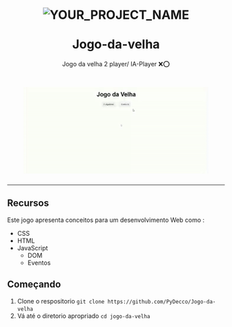 


<h1 align="center">
<br>
  <img src="https://static.jogalo.com/i/1413303cf.jpg" alt="YOUR_PROJECT_NAME" width="120">
<br>
<br>
 Jogo-da-velha
</h1>

<p align="center">Jogo da velha 2 player/ IA-Player ❌⭕</p>


[//]: # (Add your gifs/images here:)
<div>
  <h1 align="center">
  <img src="https://github.com/PyDecco/Jogo-da-velha/blob/master/ezgif.com-video-to-gif.gif" alt="demo" height="200">
  </h1>
</div>

<hr/>

## Recursos
[//]: # (Add the features of your project here:)
Este jogo apresenta conceitos para um desenvolvimento Web como :

* CSS
* HTML
* JavaScript
  * DOM
  * Eventos

## Começando

1. Clone o respositorio `git clone https://github.com/PyDecco/Jogo-da-velha`
2. Vá até o diretorio apropriado `cd jogo-da-velha`<br />

